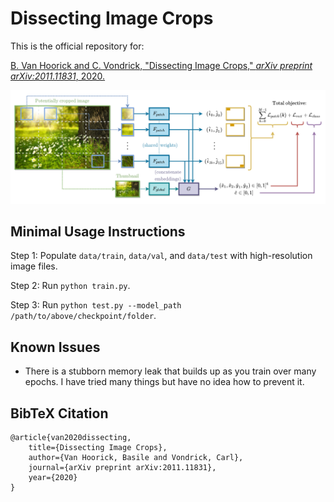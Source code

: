 # Dissecting Image Crops

This is the official repository for:

[B. Van Hoorick and C. Vondrick, "Dissecting Image Crops," *arXiv preprint arXiv:2011.11831*, 2020.](https://arxiv.org/pdf/2011.11831.pdf)

![](NewArch_v5.png)

## Minimal Usage Instructions

Step 1: Populate `data/train`, `data/val`, and `data/test` with high-resolution image files.

Step 2: Run `python train.py`.

Step 3: Run `python test.py --model_path /path/to/above/checkpoint/folder`.

## Known Issues

* There is a stubborn memory leak that builds up as you train over many epochs. I have tried many things but have no idea how to prevent it.

## BibTeX Citation

    @article{van2020dissecting,
        title={Dissecting Image Crops},
        author={Van Hoorick, Basile and Vondrick, Carl},
        journal={arXiv preprint arXiv:2011.11831},
        year={2020}
    }
